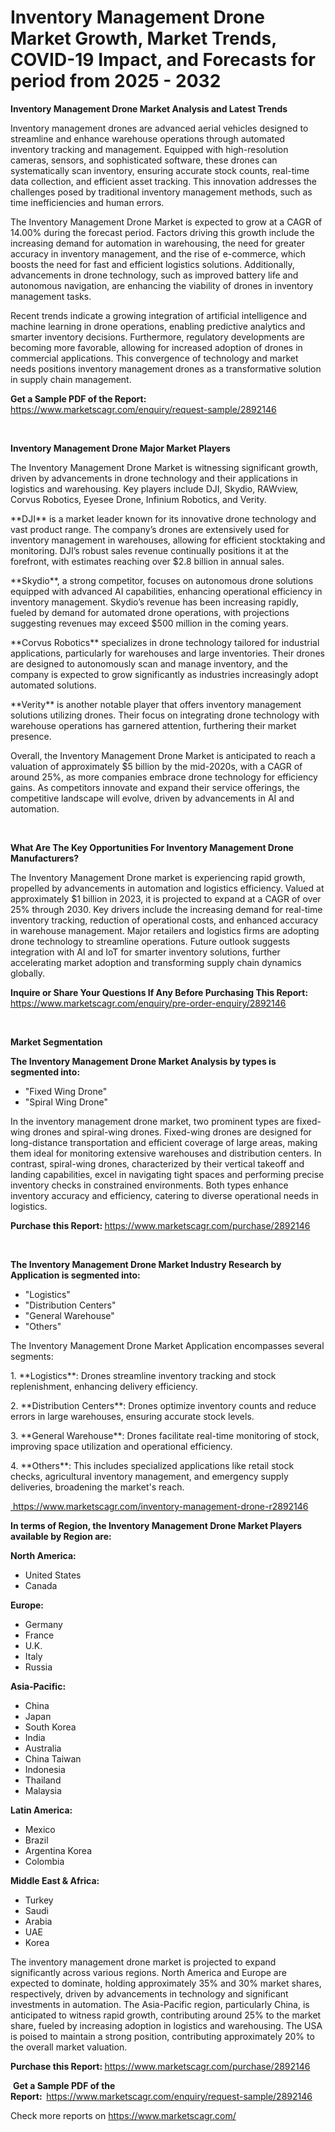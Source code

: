 <p><h1>Inventory Management Drone Market Growth, Market Trends, COVID-19 Impact, and Forecasts for period from 2025 - 2032</h1></p><p><strong>Inventory Management Drone Market Analysis and Latest Trends</strong></p>
<p><p>Inventory management drones are advanced aerial vehicles designed to streamline and enhance warehouse operations through automated inventory tracking and management. Equipped with high-resolution cameras, sensors, and sophisticated software, these drones can systematically scan inventory, ensuring accurate stock counts, real-time data collection, and efficient asset tracking. This innovation addresses the challenges posed by traditional inventory management methods, such as time inefficiencies and human errors.</p><p>The Inventory Management Drone Market is expected to grow at a CAGR of 14.00% during the forecast period. Factors driving this growth include the increasing demand for automation in warehousing, the need for greater accuracy in inventory management, and the rise of e-commerce, which boosts the need for fast and efficient logistics solutions. Additionally, advancements in drone technology, such as improved battery life and autonomous navigation, are enhancing the viability of drones in inventory management tasks.</p><p>Recent trends indicate a growing integration of artificial intelligence and machine learning in drone operations, enabling predictive analytics and smarter inventory decisions. Furthermore, regulatory developments are becoming more favorable, allowing for increased adoption of drones in commercial applications. This convergence of technology and market needs positions inventory management drones as a transformative solution in supply chain management.</p></p>
<p><strong>Get a Sample PDF of the Report:&nbsp;</strong> <a href="https://www.marketscagr.com/enquiry/request-sample/2892146?utm_campaign=1126&utm_medium=2&utm_source=Github&utm_content=ia&utm_term=15032025&utm_id=inventory-management-drone">https://www.marketscagr.com/enquiry/request-sample/2892146</a></p>
<p>&nbsp;</p>
<p><strong>Inventory Management Drone Major Market Players</strong></p>
<p><p>The Inventory Management Drone Market is witnessing significant growth, driven by advancements in drone technology and their applications in logistics and warehousing. Key players include DJI, Skydio, RAWview, Corvus Robotics, Eyesee Drone, Infinium Robotics, and Verity.</p><p>**DJI** is a market leader known for its innovative drone technology and vast product range. The company’s drones are extensively used for inventory management in warehouses, allowing for efficient stocktaking and monitoring. DJI’s robust sales revenue continually positions it at the forefront, with estimates reaching over $2.8 billion in annual sales.</p><p>**Skydio**, a strong competitor, focuses on autonomous drone solutions equipped with advanced AI capabilities, enhancing operational efficiency in inventory management. Skydio’s revenue has been increasing rapidly, fueled by demand for automated drone operations, with projections suggesting revenues may exceed $500 million in the coming years.</p><p>**Corvus Robotics** specializes in drone technology tailored for industrial applications, particularly for warehouses and large inventories. Their drones are designed to autonomously scan and manage inventory, and the company is expected to grow significantly as industries increasingly adopt automated solutions.</p><p>**Verity** is another notable player that offers inventory management solutions utilizing drones. Their focus on integrating drone technology with warehouse operations has garnered attention, furthering their market presence.</p><p>Overall, the Inventory Management Drone Market is anticipated to reach a valuation of approximately $5 billion by the mid-2020s, with a CAGR of around 25%, as more companies embrace drone technology for efficiency gains. As competitors innovate and expand their service offerings, the competitive landscape will evolve, driven by advancements in AI and automation.</p></p>
<p>&nbsp;</p>
<p><strong>What Are The Key Opportunities For Inventory Management Drone Manufacturers?</strong></p>
<p><p>The Inventory Management Drone market is experiencing rapid growth, propelled by advancements in automation and logistics efficiency. Valued at approximately $1 billion in 2023, it is projected to expand at a CAGR of over 25% through 2030. Key drivers include the increasing demand for real-time inventory tracking, reduction of operational costs, and enhanced accuracy in warehouse management. Major retailers and logistics firms are adopting drone technology to streamline operations. Future outlook suggests integration with AI and IoT for smarter inventory solutions, further accelerating market adoption and transforming supply chain dynamics globally.</p></p>
<p><strong>Inquire or Share Your Questions If Any Before Purchasing This Report:</strong> <a href="https://www.marketscagr.com/enquiry/pre-order-enquiry/2892146?utm_campaign=1126&utm_medium=2&utm_source=Github&utm_content=ia&utm_term=15032025&utm_id=inventory-management-drone">https://www.marketscagr.com/enquiry/pre-order-enquiry/2892146</a></p>
<p>&nbsp;</p>
<p><strong>Market Segmentation</strong></p>
<p><strong>The Inventory Management Drone Market Analysis by types is segmented into:</strong></p>
<p><ul><li>"Fixed Wing Drone"</li><li>"Spiral Wing Drone"</li></ul></p>
<p><p>In the inventory management drone market, two prominent types are fixed-wing drones and spiral-wing drones. Fixed-wing drones are designed for long-distance transportation and efficient coverage of large areas, making them ideal for monitoring extensive warehouses and distribution centers. In contrast, spiral-wing drones, characterized by their vertical takeoff and landing capabilities, excel in navigating tight spaces and performing precise inventory checks in constrained environments. Both types enhance inventory accuracy and efficiency, catering to diverse operational needs in logistics.</p></p>
<p><strong>Purchase this Report:&nbsp;</strong><a href="https://www.marketscagr.com/purchase/2892146?utm_campaign=1126&utm_medium=2&utm_source=Github&utm_content=ia&utm_term=15032025&utm_id=inventory-management-drone">https://www.marketscagr.com/purchase/2892146</a></p>
<p>&nbsp;</p>
<p><strong>The Inventory Management Drone Market Industry Research by Application is segmented into:</strong></p>
<p><ul><li>"Logistics"</li><li>"Distribution Centers"</li><li>"General Warehouse"</li><li>"Others"</li></ul></p>
<p><p>The Inventory Management Drone Market Application encompasses several segments: </p><p>1. **Logistics**: Drones streamline inventory tracking and stock replenishment, enhancing delivery efficiency. </p><p>2. **Distribution Centers**: Drones optimize inventory counts and reduce errors in large warehouses, ensuring accurate stock levels. </p><p>3. **General Warehouse**: Drones facilitate real-time monitoring of stock, improving space utilization and operational efficiency. </p><p>4. **Others**: This includes specialized applications like retail stock checks, agricultural inventory management, and emergency supply deliveries, broadening the market's reach.</p></p>
<p><a href="https://www.marketscagr.com/inventory-management-drone-r2892146?utm_campaign=1126&utm_medium=2&utm_source=Github&utm_content=ia&utm_term=15032025&utm_id=inventory-management-drone">&nbsp;https://www.marketscagr.com/inventory-management-drone-r2892146</a></p>
<p><strong>In terms of Region, the Inventory Management Drone Market Players available by Region are:</strong></p>
<p>
    <p> <strong> North America: </strong>
        <ul>
            <li>United States</li>
            <li>Canada</li>
        </ul>
        </p> 
    <p> <strong> Europe: </strong>
        <ul>
            <li>Germany</li>
            <li>France</li>
            <li>U.K.</li>
            <li>Italy</li>
            <li>Russia</li>
        </ul>
        </p> 
    <p> <strong> Asia-Pacific: </strong>
        <ul>
            <li>China</li>
            <li>Japan</li>
            <li>South Korea</li>
            <li>India</li>
            <li>Australia</li>
            <li>China Taiwan</li>
            <li>Indonesia</li>
            <li>Thailand</li>
            <li>Malaysia</li>
        </ul>
        </p> 
    <p> <strong> Latin America: </strong>
        <ul>
            <li>Mexico</li>
            <li>Brazil</li>
            <li>Argentina Korea</li>
            <li>Colombia</li>
        </ul>
        </p> 
    <p> <strong> Middle East & Africa: </strong>
        <ul>
            <li>Turkey</li>
            <li>Saudi</li>
            <li>Arabia</li>
            <li>UAE</li>
            <li>Korea</li>
        </ul>
    </p>
    </p>
<p><p>The inventory management drone market is projected to expand significantly across various regions. North America and Europe are expected to dominate, holding approximately 35% and 30% market shares, respectively, driven by advancements in technology and significant investments in automation. The Asia-Pacific region, particularly China, is anticipated to witness rapid growth, contributing around 25% to the market share, fueled by increasing adoption in logistics and warehousing. The USA is poised to maintain a strong position, contributing approximately 20% to the overall market valuation.</p></p>
<p><strong>Purchase this Report: </strong><a href="https://www.marketscagr.com/purchase/2892146?utm_campaign=1126&utm_medium=2&utm_source=Github&utm_content=ia&utm_term=15032025&utm_id=inventory-management-drone">https://www.marketscagr.com/purchase/2892146</a></p>
<p>&nbsp;<strong>Get a Sample PDF of the Report:&nbsp;&nbsp;</strong><a href="https://www.marketscagr.com/enquiry/request-sample/2892146?utm_campaign=1126&utm_medium=2&utm_source=Github&utm_content=ia&utm_term=15032025&utm_id=inventory-management-drone">https://www.marketscagr.com/enquiry/request-sample/2892146</a></p>
<p><strong></strong></p>
<p>Check more reports on <a href="https://www.marketscagr.com/?utm_campaign=1126&utm_medium=2&utm_source=Github&utm_content=ia&utm_term=15032025&utm_id=inventory-management-drone">https://www.marketscagr.com/</a></p>